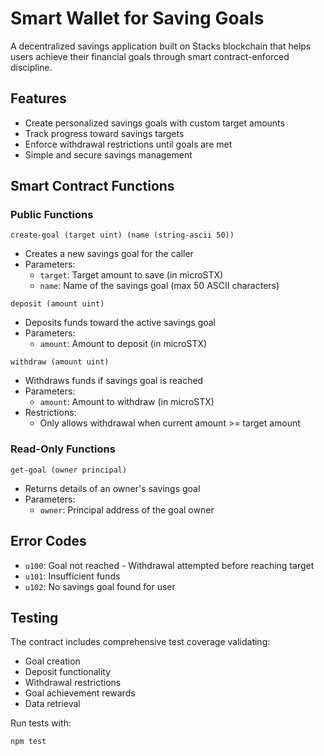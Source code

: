 # Smart Wallet for Saving Goals

A decentralized savings application built on Stacks blockchain that helps users achieve their financial goals through smart contract-enforced discipline.

## Features

- Create personalized savings goals with custom target amounts
- Track progress toward savings targets
- Enforce withdrawal restrictions until goals are met
- Simple and secure savings management

## Smart Contract Functions

### Public Functions

`create-goal (target uint) (name (string-ascii 50))`
- Creates a new savings goal for the caller
- Parameters:
  - `target`: Target amount to save (in microSTX)
  - `name`: Name of the savings goal (max 50 ASCII characters)

`deposit (amount uint)`
- Deposits funds toward the active savings goal
- Parameters:
  - `amount`: Amount to deposit (in microSTX)

`withdraw (amount uint)` 
- Withdraws funds if savings goal is reached
- Parameters:
  - `amount`: Amount to withdraw (in microSTX)
- Restrictions:
  - Only allows withdrawal when current amount >= target amount

### Read-Only Functions

`get-goal (owner principal)`
- Returns details of an owner's savings goal
- Parameters:
  - `owner`: Principal address of the goal owner

## Error Codes

- `u100`: Goal not reached - Withdrawal attempted before reaching target
- `u101`: Insufficient funds
- `u102`: No savings goal found for user

## Testing

The contract includes comprehensive test coverage validating:
- Goal creation
- Deposit functionality  
- Withdrawal restrictions
- Goal achievement rewards
- Data retrieval

Run tests with:
```bash
npm test
